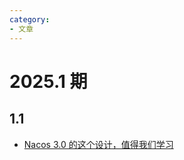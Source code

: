 ```yaml
---
category: 
- 文章
---
```


# 2025.1 期

## 1.1

- [Nacos 3.0 的这个设计，值得我们学习](https://mp.weixin.qq.com/s/QruqagmRLmIrY52MTq2Fww)

